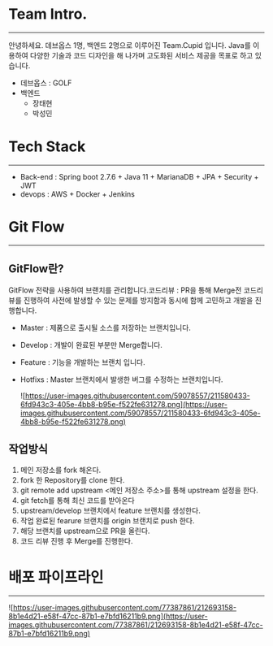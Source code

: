 # Team Intro.

---

안녕하세요. 데브옵스 1명, 백엔드 2명으로 이루어진 Team.Cupid 입니다. Java를 이용하여 다양한 기술과 코드 디자인을 해 나가며 고도화된 서비스 제공을 목표로 하고 있습니다.

- 데브옵스 : GOLF
- 백엔드
    - 장태현
    - 박성민
    

# Tech Stack

---

- Back-end : Spring boot 2.7.6 + Java 11 + MarianaDB + JPA + Security + JWT
- devops : AWS + Docker + Jenkins



# Git Flow

---

## GitFlow란?

GitFlow 전략을 사용하여 브랜치를 관리합니다.코드리뷰 : PR을 통해 Merge전 코드리뷰를 진행하여 사전에 발생할 수 있는 문제를 방지함과 동시에 함께 고민하고 개발을 진행합니다.

- Master : 제품으로 출시될 소스를 저장하는 브랜치입니다.
- Develop : 개발이 완료된 부분만 Merge합니다.
- Feature : 기능을 개발하는 브랜치 입니다.
- Hotfixs : Master 브랜치에서 발생한 버그를 수정하는 브랜치입니다.
    
    ![https://user-images.githubusercontent.com/59078557/211580433-6fd943c3-405e-4bb8-b95e-f522fe631278.png](https://user-images.githubusercontent.com/59078557/211580433-6fd943c3-405e-4bb8-b95e-f522fe631278.png)
    

## 작업방식

1. 메인 저장소를 fork 해온다.
2. fork 한 Repository를 clone 한다.
3. git remote add upstream <메인 저장소 주소>를 통해 upstream 설정을 한다.
4. git fetch를 통해 최신 코드를 받아온다
5. upstream/develop 브랜치에서 feature 브랜치를 생성한다.
6. 작업 완료된 fearure 브랜치를 origin 브랜치로 push 한다.
7. 해당 브랜치를 upstream으로 PR을 올린다.
8. 코드 리뷰 진행 후 Merge를 진행한다.



# 배포 파이프라인

---

![https://user-images.githubusercontent.com/77387861/212693158-8b1e4d21-e58f-47cc-87b1-e7bfd16211b9.png](https://user-images.githubusercontent.com/77387861/212693158-8b1e4d21-e58f-47cc-87b1-e7bfd16211b9.png)

